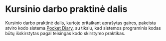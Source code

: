 # Kursinio darbo praktinė dalis
Kursinio darbo praktinė dalis, kurioje pritaikant aprašytas gaires, pakeista atviro kodo sistema [Pocket Diary](https://github.com/Sabo2k/pocket-diary),
su tikslu, kad sistemos programinis kodas būtų išskirstytas pagal teisingas kodo skirstymo praktikas.
